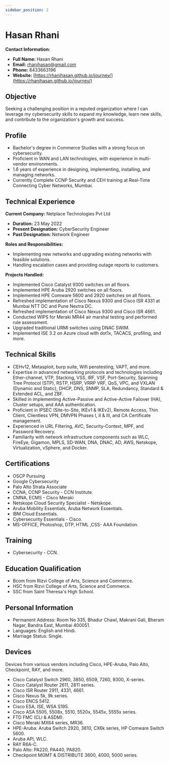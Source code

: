 ```yaml
---
sidebar_position: 2
---
```




# Hasan Rhani

**Contact Information:**
- **Full Name:** Hasan Rhani
- **Email:** rhanihasan@gmail.com
- **Phone:** 8433663196
- **Website:** [https://rhanihasan.github.io/journey/](https://rhanihasan.github.io/journey/)

## Objective
Seeking a challenging position in a reputed organization where I can leverage my cybersecurity skills to expand my knowledge, learn new skills, and contribute to the organization's growth and success.

## Profile
- Bachelor's degree in Commerce Studies with a strong focus on cybersecurity.
- Proficient in WAN and LAN technologies, with experience in multi-vendor environments.
- 1.6 years of experience in designing, implementing, installing, and managing networks.
- Currently Complete CCNP Security and CEH training at Real-Time Connecting Cyber Networks, Mumbai.

## Technical Experience
**Current Company:** Netplace Technologies Pvt Ltd
- **Duration:** 23 May 2022
- **Present Designation:** CyberSecurity Engineer
- **Past Designation:** Network Engineer

**Roles and Responsibilities:**
- Implementing new networks and upgrading existing networks with feasible solutions.
- Handling escalation cases and providing outage reports to customers.

**Projects Handled:**
- Implemented Cisco Catalyst 9300 switches on all floors.
- Implemented HPE Aruba 2920 switches on all floors.
- Implemented HPE Comware 5600 and 2920 switches on all floors.
- Refreshed implementation of Cisco Nexus 9300 and Cisco ISR 4331 at Mumbai NTT DC and Pune Nextra DC.
- Refreshed implementation of Cisco Nexus 9300 and Cisco ISR 4661.
- Conducted WIPS for Meraki MR44 air marshal testing and performed rule assessment.
- Upgraded traditional URMI switches using DNAC SWIM.
- Implemented ISE 3.2 on Azure cloud with dot1x, TACACS, profiling, and more.

## Technical Skills
- CEHv12, Metasploit, burp suite, Wifi penstesting, VAPT, and more.
- Expertise in advanced networking protocols and technologies including Ether-channel, VTP, Stacking, VSS, IRF, VSF, Port-Security, Spanning Tree Protocol (STP), RSTP, HSRP, VRRP VRF, QoS, VPC, and VXLAN (Dynamic and Static), DHCP, DNS, SNMP, SLA, Redundancy, Standard & Extended ACL, and ZBF.
- Skilled in implementing Active-Passive and Active-Active Failover (HA), Cluster setups, and AAA authentication.
- Proficient in IPSEC (Site-to-Site, IKEv1 & IKEv2), Remote Access, Thin Client, Clientless VPN, DMVPN Phases I, II & III, and CA Certificate management.
- Experienced in URL Filtering, AVC, Security-Context, MPF, and Password Recovery.
- Familiarity with network infrastructure components such as WLC, FireEye, Gigamon, MPLS, SD-WAN, DNA, DNAC, AD, AWS, Netskope, Virtualization, vSphere, and Docker.

## Certifications
- OSCP Pursuing
- Google Cybersecurity
- Palo Alto Strata Associate 
- CCNA, CCNP Security - CCN Institute.
- CMNA, ECMS - Cisco Meraki
- Netskope Cloud Security Specialist - Netskope.
- Aruba Mobility Essentials, Aruba Network Essentials. 
- IBM Cloud Essentials.
- Cybersecurity Essentials - Cisco.
- MS-OFFICE, Photoshop, DTP, HTML ,CSS- AAA Foundation.

## Training
- Cybersecurity - CCN.
## Education Qualification
- Bcom from Rizvi College of Arts, Science and Commerce.
- HSC from Rizvi College of Arts, Science and Commerce.
- SSC from Saint Theresa's High School.

## Personal Information
- Permanent Address: Room No 335, Bhadur Chawl, Makrani Gali, Bheram Nagar, Bandra East, Mumbai 400051.
- Languages: English and Hindi.
- Marriage Status: Single.

## Devices
Devices from various vendors including Cisco, HPE-Aruba, Palo Alto, Checkpoint, RAY, and more.
- Cisco Catalyst Switch 2960, 3850, 6509, 7260, 9300, X-series.
- Cisco Catalyst Router 2611, 2811 series.
- Cisco ISR Router 2911, 4331, 4661.
- Cisco Nexus 5k, 9k series.
- Cisco ENCS 5412.
- Cisco ESA, ISE, WSA S195.
- Cisco ASA 5505, 5508x, 5510, 5520x, 5545x, 5555x series.
- FTD FMC (CLI & ASDM).
- Cisco Meraki MX64 series, MR36.
- HPE-Aruba: Aruba Switch 2920, 3810, CX6k series, HP Comware Switch 5600.
- Aruba API, WLC.
- RAY R6A-C.
- Palo Alto: PA220, PA440, PA820.
- Checkpoint MGMT & DISTRIBUTE 3600, 4000, 5000 series.
